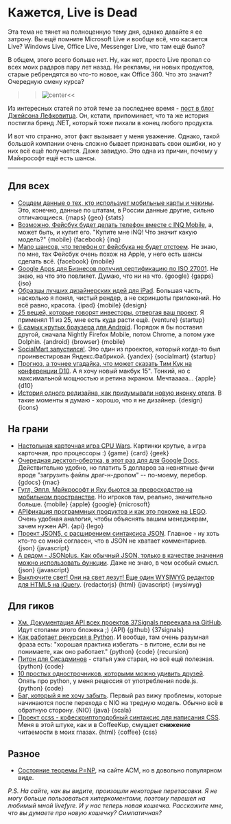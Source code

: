 # Кажется, Live is Dead

Эта тема не тянет на полноценную тему дня, однако давайте я ее затрону. Вы ещё помните Microsoft Live и вообще всё, что касается Live? Windows Live, Office Live, Messenger Live, что там ещё было?

В общем, этого всего больше нет. Ну, как нет, просто Live пропал со всех моих радаров пару лет назад. Ни рекламы, ни новых продуктов, старые ребрендятся во что-то новое, как Office 360. Что это значит? Очередную смену курса?

>>![center](https://img.skitch.com/20120528-tjqiay4xjubyarir2nutuuy6ci.png)<<

Из интересных статей по этой теме за последнее время - [пост в блог Джейсона Лефковитца](http://jasonlefkowitz.net/2012/05/windows-live-is-dead/). Он, кстати, припоминает, что та же история постигла бренд .NET, который тоже пихали в конец любого продукта.

И вот что странно, этот факт вызывает у меня уважение. Однако, такой большой компании очень сложно бывает признавать свои ошибки, но у них всё ещё получается. Даже завидую. Это одна из причин, почему у Майкрософт ещё есть шансы.

-----

## Для всех
* [Соцдем данные о тех, кто использует мобильные карты и чекины](http://edition.cnn.com/2012/05/15/tech/mobile/pew-survey-location-based/index.html). Это, конечно, данные по штатам, в России данные другие, сильно отличающиеся. {maps} {geo} {stats}
* [Возможно, Фейсбук будет делать телефон вместе с INQ Mobile](http://techcrunch.com/2012/05/28/fast-track-to-a-facebook-phone-buy-inq-mobile/), а, может быть, и купит его. "Купите мне iNQ! Что значит какую модель?" {mobile} {facebook} {inq}
* [Мало шансов, что телефон от фейсбука не будет отстоем](http://techcrunch.com/2012/05/27/facebook-phone-3/). Не знаю, по мне, так Фейсбук очень похож на Apple, у него есть шансы сделать всё. {facebook} {mobile}
* [Google Apps для Бизнесов получил сертификацию по ISO 27001](http://techcrunch.com/2012/05/28/google-apps-for-business-iso-27001-certification/). Не знаю, на что это повлияет. Думаю, что ни на что. {google} {gapps} {iso}
* [Образцы лучших дизайнерских идей для iPad](http://designmodo.com/iphone-ipad-app-design/). Большая часть, насколько я понял, чистый рендер, а не скриншоты приложений. Но всё равно, красота. {ipad} {mobile} {design}
* [25 вещей, которые говорят инвесторы, отвергая ваш проект](http://venturebeat.com/2012/05/28/25-things-investors-say-when-rejecting-your-startup/). Я применял 11 из 25, мне есть куда расти ещё. {venture} {startup}
* [6 самых крутых браузера для Android](http://socialbarrel.com/top-android-browsers-for-2012/37008/). Порядок я бы поставил другой, сначала Nightly Firefox Mobile, потом Chrome, а потом уже Dolphin. {android} {browser} {mobile}
* [SocialMart запустился!](http://techcrunch.com/2012/05/28/yandex-factory-seed-funding-bears-fruit-socialmart-launches-social-shopping-with-yandex-market/). Это один из проектов, который когда-то был проинвестирован Яндекс.Фабрикой. {yandex} {socialmart} {startup}
* [Прогноз, а точнее угадайка, что может сказать Тим Кук на конференции D10](http://mashable.com/2012/05/28/7-things-tim-cook-might-say-at-d10/). А я хочу новый макбук 15". Тонкий, но с максимальной мощностью и ретина экраном. Мечтааааа... {apple} {d10}
* [История одного редизайна, как придумывали новую иконку отеля](http://blog.cleartrip.com/2012/02/09/design-nuances-redesigning-the-hotel-icon/). В такие моменты я думаю - хорошо, что я не дизайнер. {design} {icons}

## На грани
* [Настольная карточная игра CPU Wars](http://gizmodo.com/5913732/the-geekiest-game-on-the-planet-is-cpu-top-trumps). Картинки крутые, а игра карточная, про процессоры :) {game} {card} {geek}
* [Очередная десктоп-обертка, в этот раз для для Google Docs](http://www.cultofmac.com/169954/rocketdocs-makes-google-docs-editing-more-mac-like/). Действительно удобно, но платить 5 долларов за невнятные фичи вроде "загрузить файлы драг-н-дропом" -- по-моему, перебор. {gdocs} {mac}
* [Гугл, Эппл, Майкрософт и Яху бьются за превосходство на мобильном пространстве](http://economictimes.indiatimes.com/tech/internet/browser-wars-google-apple-microsoft-yahoo-fight-for-dominance-in-mobile-space/articleshow/13606460.cms). Но игроков там, реально, значительно больше. {mobile} {apple} {google} {microsoft}
* [APIфикация программных продуктов и как это похоже на LEGO](http://gigaom.com/2012/05/28/the-api-ificiation-of-software-and-legos/). Очень удобная аналогия, чтобы объяснять вашим менеджерам, зачем нужен API. {api} {lego}
* [Проект JSON5, с расширением синтаксиса JSON](https://github.com/aseemk/json5). Главное - ну хоть кто-то со мной согласен, что в JSON не хватает комментариев. {json} {javascript}
* [А рядом - JSONplus. Как обычный JSON, только в качестве значения можно использовать функции](http://jsonplus.com/). Даже не знаю, в чем особый смысл. {json} {javascript}
* [Выключите свет! Они на свет лезут! Еще один WYSIWYG редактор для HTML5 на jQuery](http://redactorjs.com/). {redactorjs} {html} {javascript} {wysiwyg}

## Для гиков
* [Хм. Документация API всех проектов 37Signals переехала на GitHub](http://37signals.com/svn/posts/3181-our-api-docs-are-now-hosted-on-github). Идут стопами этого бложека ;) {API} {github} {37signals}
* [Как работает рекурсия в Python](http://nedbatchelder.com/blog/201205/recursive_dogma.html). И вообще, там очень разумная фраза есть: "хорошая практика избегать - в питоне, если вы не понимаете, как оно работает." {python} {code} {recursion}
* [Питон для Сисадминов](http://www.pythian.com/news/12241/liveblogging-senior-skills-python-for-sysadmins/) - статья уже старая, но всё ещё полезная. {python} {code}
* [10 простых однострочников, которыми можно удивить друзей](http://codeblog.dhananjaynene.com/2011/06/10-python-one-liners-to-impress-your-friends/). Опять про python, у меня рецессия от употребления node.js. {python} {code}
* [Баг, который я не хочу забыть](http://paulasmuth.com/blog/a_bug_i_wont_forget/). Первый раз вижу проблемы, которые начинаются после перехода с NIO на тредную модель. Обычно всё в обратную сторону. {NIO} {java} {scala}
* [Проект ccss - кофескриптоподобный синтаксис для написания CSS](https://github.com/aeosynth/ccss). Меня в этой штуке, как и в CoffeeKup, смущает **снижение** читаемости в моих глазах. {html} {coffee} {css}


## Разное
* [Состояние теоремы P=NP](http://cacm.acm.org/magazines/2009/9/38904-the-status-of-the-p-versus-np-problem/fulltext), на сайте ACM, но в довольно популярном виде.

*P.S. На сайте, как вы видите, произошли некоторые перетасовки. Я не могу больше пользоваться хиперкоментами, поэтому перешел на любимый мной livefyre. И у нас теперь новая кошечка. Расскажите мне, что вы думаете про новую кошечку? Симпатичная?*